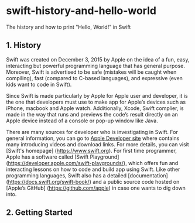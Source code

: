 # swift-history-and-hello-world
The history and how to print "Hello, World!" in Swift

## 1. History

Swift was created on December 3, 2015 by Apple on the idea of a fun, easy, interacting but powerful programming language that has general purpose. Moreover, Swift is advertised to be safe (mistakes will be caught when compiling), fast (compared to C-based languages), and expressive (even kids want to code in Swift). 

Since Swift is made particularly by Apple for Apple user and developer, it is the one that developers must use to make app for Apple’s devices such as iPhone, macbook and Apple watch. Additionally, Xcode, Swift complier, is made in the way that runs and previews the code’s result directly on an Apple device instead of a console or pop-up window like Java.

There are many sources for developer who is investigating in Swift. For general information, you can go to [Apple Developer site](https://developer.apple.com/swift/) where contains many introducing videos and download links. For more details, you can visit [Swift's homepage] (https://www.swift.org). For first time programmer, Apple has a software called [Swift Playground] (https://developer.apple.com/swift-playgrounds/), which offers fun and interacting lessons on how to code and build app using Swift. Like other programming languages, Swift also has a detailed [documentation] (https://docs.swift.org/swift-book/) and a public source code hosted on [Apple’s GitHub] (https://github.com/apple) in case one wants to dig down into.


## 2. Getting Started
